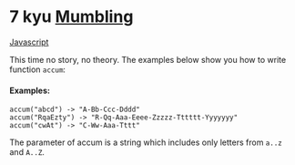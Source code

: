 # 7 kyu [Mumbling](https://www.codewars.com/kata/5667e8f4e3f572a8f2000039)

<!-- START LANGUAGE_LINKS -->

[Javascript](./javascript.js)

<!-- END LANGUAGE_LINKS -->

This time no story, no theory. The examples below show you how to write function `accum`:

#### Examples:
```
accum("abcd") -> "A-Bb-Ccc-Dddd"
accum("RqaEzty") -> "R-Qq-Aaa-Eeee-Zzzzz-Tttttt-Yyyyyyy"
accum("cwAt") -> "C-Ww-Aaa-Tttt"
```

The parameter of accum is a string which includes only letters from `a..z` and `A..Z`.